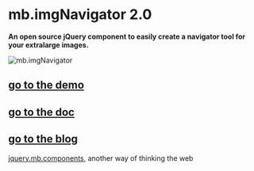 # mb.imgNavigator 2.0

__An open source jQuery component to easily create a navigator tool for your extralarge images.__

![mb.imgNavigator](http://pupunzi.com/gitHub/mb.imgNavigator.jpg)


## [go to the demo](http://pupunzi.com/#mb.components/mb.imgNavigator/imgNavigator.html)
## [go to the doc](http://wiki.github.com/pupunzi/jquery.mb.imgNavigator/)
## [go to the blog](http://pupunzi.open-lab.com/mb-jquery-components/mb-imgNavigator/)


[jquery.mb.components](http://pupunzi.com/), another way of thinking the web
